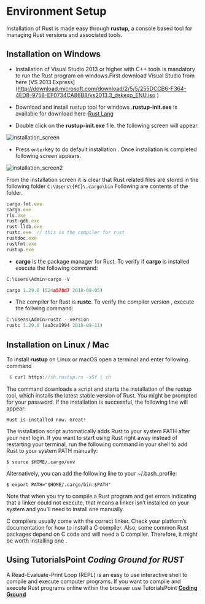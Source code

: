 
# Environment Setup

Installation of Rust is made easy through **rustup**, a console based tool for managing Rust versions and associated tools.

## Installation on Windows

- Installation of Visual Studio 2013 or higher with C++ tools is mandatory to run the Rust program on windows.First download Visual Studio from here [VS 2013 Express] (http://download.microsoft.com/download/2/5/5/255DCCB6-F364-4ED8-9758-EF0734CA86B8/vs2013.3_dskexp_ENU.iso )

- Download and install rustup tool for windows .**rustup-init.exe** is available for download here-[Rust Lang](https://www.rust-lang.org/en-US/install.html)

- Double click on the **rustup-init.exe**  file. the following screen will  appear.

![installation_screen](https://user-images.githubusercontent.com/9062443/49558134-073d3b80-f930-11e8-8e4f-85af4004ed15.png)

- Press `enter`key to do default installation . Once installation is completed following screen appears.

![installation_screen2](https://user-images.githubusercontent.com/9062443/49558030-a9105880-f92f-11e8-8ee8-7116034ba5ec.png)

From the installation screen it is clear that Rust related files are stored in the following folder `C:\Users\{PC}\.cargo\bin`
Following are contents of the folder.

```javascript
cargo-fmt.exe
cargo.exe
rls.exe
rust-gdb.exe
rust-lldb.exe
rustc.exe  // this is the compiler for rust
rustdoc.exe
rustfmt.exe
rustup.exe
```

- **cargo** is the package manager for Rust.  To verify if **cargo** is installed execute the following command:

```javascript
C:\Users\Admin>cargo -V

cargo 1.29.0 (524a578d7 2018-08-05)

```

- The compiler for Rust is **rustc**. To verify the compiler version , execute the follwing command:

```javascript
C:\Users\Admin>rustc --version
rustc 1.29.0 (aa3ca1994 2018-09-11)

```

## Installation on Linux / Mac

 To install **rustup** on Linux or macOS open a terminal and enter following 
 command

 ```rust
  $ curl https://sh.rustup.rs -sSf | sh
 ```
The command downloads a script and starts the installation of the rustup tool, which installs the latest stable version of Rust. You might be prompted for your password. If the installation is successful, the following line will appear:

`Rust is installed now. Great!`

The installation script automatically adds Rust to your system PATH after your next login. If you want to start using Rust right away instead of restarting your terminal, run the following command in your shell to add Rust to your system PATH manually:

`$ source $HOME/.cargo/env`

Alternatively, you can add the following line to your ~/.bash_profile:

`$ export PATH="$HOME/.cargo/bin:$PATH"`

Note that when you try to compile a Rust program and get errors indicating that a linker could not execute, that means a linker isn’t installed on your system and you’ll need to install one manually.

C compilers usually come with the correct linker. Check your platform’s documentation for how to install a C compiler. Also, some common Rust packages depend on C code and will need a C compiler. Therefore, it might be worth installing one .

## Using TutorialsPoint *Coding Ground for RUST*

A Read-Evaluate-Print Loop (REPL) is an easy to use interactive shell to compile and execute computer programs. If you want to compile and  execute Rust programs online within the browser use TutorialsPoint [**Coding Ground** ](https://www.tutorialspoint.com/compile_rust_online.php)

<!--
  External References for this chapter
  
  1. https://www.youtube.com/watch?v=EKJi8BCoynY

  2. https://booyaa.wtf/2017/rust-vscode/index.html

 -->
